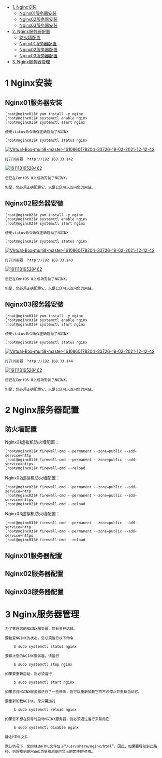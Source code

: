 
* [1. Nginx安装](#1-Nginx安装)
  * [Nginx01服务器安装](#Nginx01服务器安装)
  * [Nginx02服务器安装](#Nginx02服务器安装)
  * [Nginx03服务器安装](#Nginx03服务器安装)
* [2. Nginx服务器配置](#2-Nginx服务器配置)
  * [防火墙配置](#防火墙配置)
  * [Nginx01服务器配置](#Nginx01服务器配置)
  * [Nginx02服务器配置](#Nginx02服务器配置)
  * [Nginx03服务器配置](#Nginx03服务器配置)
* [3. Nginx服务器管理](#3-Nginx服务器管理) 

# 1 Nginx安装

## Nginx01服务器安装

    [root@nginx01]# yum install -y nginx
    [root@nginx01]# systemctl enable nginx
    [root@nginx01]# systemctl start nginx
    
    使用status命令确保正确启动了NGINX
    
    [root@nginx01]# systemctl status nginx
    
<a href="https://ibb.co/XD91sJJ"><img src="https://i.ibb.co/Sc2bnvv/Virtual-Box-multi8-master-1610860178204-33726-19-02-2021-12-12-42.png" alt="Virtual-Box-multi8-master-1610860178204-33726-19-02-2021-12-12-42" border="0"></a>

    打开浏览器  http://192.168.33.142

<a href="https://ibb.co/F0F0CHP"><img src="https://i.ibb.co/mX3XgNx/19111819528462.png" alt="19111819528462" border="0"></a>

    您已在CentOS 8上成功安装了NGINX。

    但是，您必须正确配置它，以便公众可以访问您的网站。
  
## Nginx02服务器安装

    [root@nginx02]# yum install -y nginx
    [root@nginx02]# systemctl enable nginx
    [root@nginx02]# systemctl start nginx

    使用status命令确保正确启动了NGINX
    
    [root@nginx01]# systemctl status nginx
    
<a href="https://ibb.co/XD91sJJ"><img src="https://i.ibb.co/Sc2bnvv/Virtual-Box-multi8-master-1610860178204-33726-19-02-2021-12-12-42.png" alt="Virtual-Box-multi8-master-1610860178204-33726-19-02-2021-12-12-42" border="0"></a>

    打开浏览器  http://192.168.33.143

<a href="https://ibb.co/F0F0CHP"><img src="https://i.ibb.co/mX3XgNx/19111819528462.png" alt="19111819528462" border="0"></a>

    您已在CentOS 8上成功安装了NGINX。

    但是，您必须正确配置它，以便公众可以访问您的网站。


## Nginx03服务器安装

    [root@nginx03]# yum install -y nginx
    [root@nginx03]# systemctl enable nginx
    [root@nginx03]# systemctl start nginx

    使用status命令确保正确启动了NGINX
    
    [root@nginx01]# systemctl status nginx
    
<a href="https://ibb.co/XD91sJJ"><img src="https://i.ibb.co/Sc2bnvv/Virtual-Box-multi8-master-1610860178204-33726-19-02-2021-12-12-42.png" alt="Virtual-Box-multi8-master-1610860178204-33726-19-02-2021-12-12-42" border="0"></a>

    打开浏览器  http://192.168.33.144

<a href="https://ibb.co/F0F0CHP"><img src="https://i.ibb.co/mX3XgNx/19111819528462.png" alt="19111819528462" border="0"></a>

    您已在CentOS 8上成功安装了NGINX。

    但是，您必须正确配置它，以便公众可以访问您的网站。


# 2 Nginx服务器配置


## 防火墙配置

   Nginx01虚拟机防火墙配置：
   
    [root@nginx01]# firewall-cmd --permanent --zone=public --add-service=http
    [root@nginx01]# firewall-cmd --permanent --zone=public --add-service=https
    [root@nginx01]# firewall-cmd --reload
    
   Nginx02虚拟机防火墙配置：

    [root@nginx02]# firewall-cmd --permanent --zone=public --add-service=http
    [root@nginx02]# firewall-cmd --permanent --zone=public --add-service=https
    [root@nginx02]# firewall-cmd --reload
    
   Nginx03虚拟机防火墙配置：

    [root@nginx03]# firewall-cmd --permanent --zone=public --add-service=http
    [root@nginx03]# firewall-cmd --permanent --zone=public --add-service=https
    [root@nginx03]# firewall-cmd --reload

## Nginx01服务器配置

## Nginx02服务器配置

## Nginx03服务器配置


# 3 Nginx服务器管理

    为了管理您的NGINX服务器，您有多种选择。

    要检查NGINX的状态，您必须运行以下命令

        $ sudo systemctl status nginx

    要停止您的NGINX服务器，请运行

        $ sudo systemctl stop nginx

    如果要重新启动，则必须运行

        $ sudo systemctl start nginx

    如果您对NGINX服务器进行了一些修改，则可以重新加载它而不必停止并重新启动它。

    要重新加载NGINX，您只需运行

        $ sudo systemctl reload nginx

    如果您不想在引导时启动NGINX服务器，则必须通过运行来禁用它

        $ sudo systemctl disable nginx

    静态HTML文件：
    
    默认情况下，您的静态HTML文件位于“/usr/share/nginx/html”，因此，如果要导航到此路径，则将找到使用Web浏览器浏览时显示的文件的HTML。
    
    
